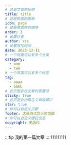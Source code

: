 ```yaml
---
# 这是文章的标题
title: title
# 这是页面的图标
icon: page
# 这是侧边栏的顺序
order: 3
# 设置作者
author: xss
# 设置写作时间
date: 2023-12-11
# 一个页面可以有多个分类
category:
  - one
  - two
# 一个页面可以有多个标签
tag:
  - aaaa
  - bbbb
# 此页面会在文章列表置顶
sticky: true
# 此页面会出现在文章收藏中
star: true
# 你可以自定义页脚
footer: 这是测试显示的页脚
# 你可以自定义版权信息
copyright: 无版权
---
```

:::tip
我的第一篇文章
:::
111111111